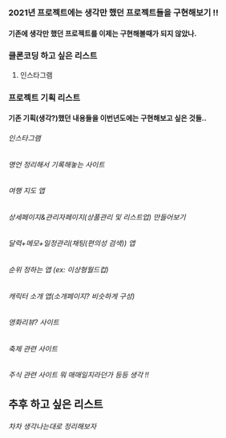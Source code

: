 ### 2021년 프로젝트에는 생각만 했던 프로젝트들을 구현해보기 !!
#### 기존에 생각만 했던 프로젝트를 이제는 구현해볼때가 되지 않았나.

### 클론코딩 하고 싶은 리스트

1. 인스타그램





### 프로젝트 기획 리스트
#### 기존 기획(생각?)했던 내용들을 이번년도에는 구현해보고 싶은 것들..
  ###### 인스타그램
  ###### 명언 정리해서 기록해놓는 사이트
  ###### 여행 지도 앱
  ###### 상세페이지&관리자페이지(상품관리 및 리스트업) 만들어보기
  ###### 달력+메모+일정관리(채팅(편의성 검색)) 앱
  ###### 순위 정하는 앱 (ex: 이상형월드컵)
  ###### 캐릭터 소개 앱(소개페이지? 비슷하게 구성)
  ###### 영화리뷰? 사이트
  ###### 축제 관련 사이트
  ###### 주식 관련 사이트 뭐 매매일지라던가 등등 생각 !! 


## 추후 하고 싶은 리스트
  ###### 차차 생각나는대로 정리해보자